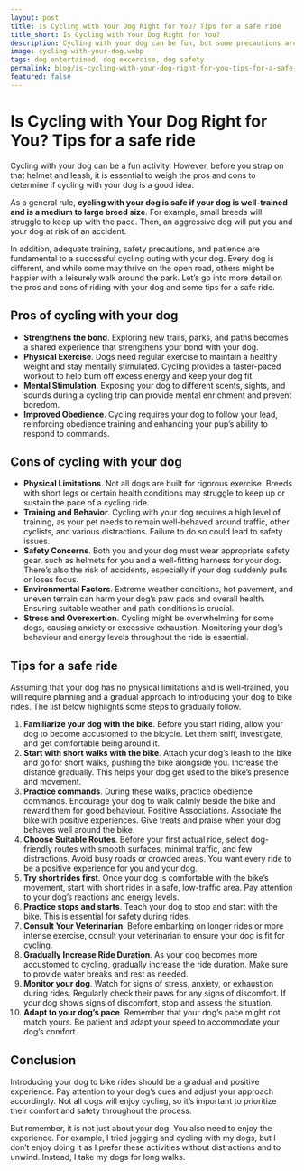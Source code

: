 ```yaml
---
layout: post
title: Is Cycling with Your Dog Right for You? Tips for a safe ride
title_short: Is Cycling with Your Dog Right for You?
description: Cycling with your dog can be fun, but some precautions are needed. This post discusses the pros and cons of riding with your dog and tips for a safe ride.
image: cycling-with-your-dog.webp
tags: dog entertained, dog excercise, dog safety
permalink: blog/is-cycling-with-your-dog-right-for-you-tips-for-a-safe-ride
featured: false
---
```


# Is Cycling with Your Dog Right for You? Tips for a safe ride

Cycling with your dog can be a fun activity. However, before you strap on that helmet and leash, it is essential to weigh the pros and cons to determine if cycling with your dog is a good idea.

As a general rule, **cycling with your dog is safe if your dog is well-trained and is a medium to large breed size**. For example, small breeds will struggle to keep up with the pace. Then, an aggressive dog will put you and your dog at risk of an accident.

In addition, adequate training, safety precautions, and patience are fundamental to a successful cycling outing with your dog. Every dog is different, and while some may thrive on the open road, others might be happier with a leisurely walk around the park. Let’s go into more detail on the pros and cons of riding with your dog and some tips for a safe ride.

## Pros of cycling with your dog

- **Strengthens the bond**. Exploring new trails, parks, and paths becomes a shared experience that strengthens your bond with your dog.
- **Physical Exercise**. Dogs need regular exercise to maintain a healthy weight and stay mentally stimulated. Cycling provides a faster-paced workout to help burn off excess energy and keep your dog fit.
- **Mental Stimulation**. Exposing your dog to different scents, sights, and sounds during a cycling trip can provide mental enrichment and prevent boredom.
- **Improved Obedience**. Cycling requires your dog to follow your lead, reinforcing obedience training and enhancing your pup’s ability to respond to commands.

## Cons of cycling with your dog

- **Physical Limitations**. Not all dogs are built for rigorous exercise. Breeds with short legs or certain health conditions may struggle to keep up or sustain the pace of a cycling ride.
- **Training and Behavior**. Cycling with your dog requires a high level of training, as your pet needs to remain well-behaved around traffic, other cyclists, and various distractions. Failure to do so could lead to safety issues.
- **Safety Concerns**. Both you and your dog must wear appropriate safety gear, such as helmets for you and a well-fitting harness for your dog. There’s also the risk of accidents, especially if your dog suddenly pulls or loses focus.
- **Environmental Factors**. Extreme weather conditions, hot pavement, and uneven terrain can harm your dog’s paw pads and overall health. Ensuring suitable weather and path conditions is crucial.
- **Stress and Overexertion**. Cycling might be overwhelming for some dogs, causing anxiety or excessive exhaustion. Monitoring your dog’s behaviour and energy levels throughout the ride is essential.

## Tips for a safe ride

Assuming that your dog has no physical limitations and is well-trained, you will require planning and a gradual approach to introducing your dog to bike rides. The list below highlights some steps to gradually follow.

1. **Familiarize your dog with the bike**. Before you start riding, allow your dog to become accustomed to the bicycle. Let them sniff, investigate, and get comfortable being around it.
2. **Start with short walks with the bike**. Attach your dog’s leash to the bike and go for short walks, pushing the bike alongside you. Increase the distance gradually. This helps your dog get used to the bike’s presence and movement.
3. **Practice commands**. During these walks, practice obedience commands. Encourage your dog to walk calmly beside the bike and reward them for good behaviour.
   Positive Associations. Associate the bike with positive experiences. Give treats and praise when your dog behaves well around the bike.
4. **Choose Suitable Routes**. Before your first actual ride, select dog-friendly routes with smooth surfaces, minimal traffic, and few distractions. Avoid busy roads or crowded areas. You want every ride to be a positive experience for you and your dog.
5. **Try short rides first**. Once your dog is comfortable with the bike’s movement, start with short rides in a safe, low-traffic area. Pay attention to your dog’s reactions and energy levels.
6. **Practice stops and starts**. Teach your dog to stop and start with the bike. This is essential for safety during rides.
7. **Consult Your Veterinarian**. Before embarking on longer rides or more intense exercise, consult your veterinarian to ensure your dog is fit for cycling.
8. **Gradually Increase Ride Duration**. As your dog becomes more accustomed to cycling, gradually increase the ride duration. Make sure to provide water breaks and rest as needed.
9. **Monitor your dog**. Watch for signs of stress, anxiety, or exhaustion during rides. Regularly check their paws for any signs of discomfort. If your dog shows signs of discomfort, stop and assess the situation.
10. **Adapt to your dog’s pace**. Remember that your dog’s pace might not match yours. Be patient and adapt your speed to accommodate your dog’s comfort.

## Conclusion

Introducing your dog to bike rides should be a gradual and positive experience. Pay attention to your dog’s cues and adjust your approach accordingly. Not all dogs will enjoy cycling, so it’s important to prioritize their comfort and safety throughout the process.

But remember, it is not just about your dog. You also need to enjoy the experience. For example, I tried jogging and cycling with my dogs, but I don’t enjoy doing it as I prefer these activities without distractions and to unwind. Instead, I take my dogs for long walks.

